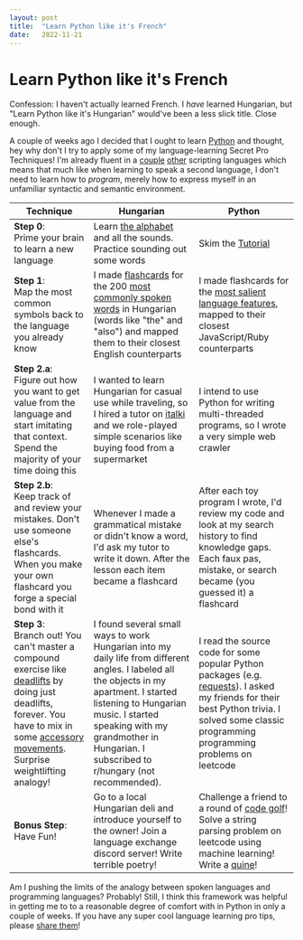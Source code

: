 ```yaml
---
layout: post
title:  "Learn Python like it's French"
date:   2022-11-21
---
```


# Learn Python like it's French

Confession: I haven't actually learned French. I _have_ learned Hungarian, but
"Learn Python like it's Hungarian" would've been a less slick title. Close enough.

A couple of weeks ago I decided that I ought to learn
[Python](https://en.wikipedia.org/wiki/Python_(programming_language)) and
thought, hey why don't I try to apply some of my language-learning Secret Pro
Techniques! I'm already fluent in a
[couple](https://en.wikipedia.org/wiki/Ruby_(programming_language))
[other](https://en.wikipedia.org/wiki/JavaScript) scripting languages which
means that much like when learning to speak a second language, I don't need to
learn how to _program_, merely how to express myself in an unfamiliar syntactic
and semantic environment.

| Technique                                                                                                                                                                                                                                                                                                                                                                          | Hungarian                                                                                                                                                                                                                                                                   | Python                                                                                                                                                                                                                          |
| ---------------------------------------------------------------------------------------------------------------------------------------------------------------------------------------------------------------------------------------------------------------------------------------------------------------------------------------------------------------------------------- | --------------------------------------------------------------------------------------------------------------------------------------------------------------------------------------------------------------------------------------------------------------------------- | ------------------------------------------------------------------------------------------------------------------------------------------------------------------------------------------------------------------------------- |
| **Step 0**:<br />Prime your brain to learn a new language                                                                                                                                                                                                                                                                                                                          | Learn [the alphabet](https://en.wikipedia.org/wiki/Hungarian_alphabet) and all the sounds. Practice sounding out some words                                                                                                                                                 | Skim the [Tutorial](https://docs.python.org/3/tutorial/index.html)                                                                                                                                                              |
| **Step 1**:<br />Map the most common symbols back to the language you already know                                                                                                                                                                                                                                                                                                 | I made [flashcards](https://apps.ankiweb.net/) for the 200 [most commonly spoken words](https://en.wiktionary.org/wiki/Wiktionary:Frequency_lists/Hungarian_wordlist) in Hungarian (words like "the" and "also") and mapped them to their closest English counterparts      | I made flashcards for the [most salient language features](https://hyperpolyglot.org/scripting), mapped to their closest JavaScript/Ruby counterparts                                                                           |
| **Step 2.a**:<br />Figure out how you want to get value from the language and start imitating that context. Spend the majority of your time doing this                                                                                                                                                                                                                             | I wanted to learn Hungarian for casual use while traveling, so I hired a tutor on [italki](https://www.italki.com/) and we role-played simple scenarios like buying food from a supermarket                                                                                 | I intend to use Python for writing multi-threaded programs, so I wrote a very simple web crawler                                                                                                                                |
| **Step 2.b**:<br />Keep track of and review your mistakes. Don't use someone else's flashcards. When you make your own flashcard you forge a special bond with it                                                                                                                                                                                                                  | Whenever I made a grammatical mistake or didn't know a word, I'd ask my tutor to write it down. After the lesson each item became a flashcard                                                                                                                               | After each toy program I wrote, I'd review my code and look at my search history to find knowledge gaps. Each faux pas, mistake, or search became (you guessed it) a flashcard                                                  |
| **Step 3**:<br /> Branch out! You can't master a compound exercise like [deadlifts](https://en.wikipedia.org/wiki/Deadlift) by doing just deadlifts, forever. You have to mix in some [accessory movements](https://en.wikipedia.org/wiki/Powerlifting#:~:text=Accessory%20movements%20are%20used%20to%20complement%20the%20competition%20lifts.). Surprise weightlifting analogy! | I found several small ways to work Hungarian into my daily life from different angles. I labeled all the objects in my apartment. I started listening to Hungarian music. I started speaking with my grandmother in Hungarian. I subscribed to r/hungary (not recommended). | I read the source code for some popular Python packages (e.g. [requests](https://github.com/psf/requests)). I asked my friends for their best Python trivia. I solved some classic programming programming problems on leetcode |
| **Bonus Step**:<br />Have Fun!                                                                                                                                                                                                                                                                                                                                                     | Go to a local Hungarian deli and introduce yourself to the owner! Join a language exchange discord server! Write terrible poetry!                                                                                                                                           | Challenge a friend to a round of [code golf](https://en.wikipedia.org/wiki/Code_golf)! Solve a string parsing problem on leetcode using machine learning! Write a [quine](https://en.wikipedia.org/wiki/Quine_(computing))!     |

Am I pushing the limits of the analogy between spoken languages and programming languages?
Probably! Still, I think this framework was helpful in getting me to to a reasonable
degree of comfort with in Python in only a couple of weeks. If you have any
super cool language learning pro tips, please [share them](mailto:keri@warr.ca)!
